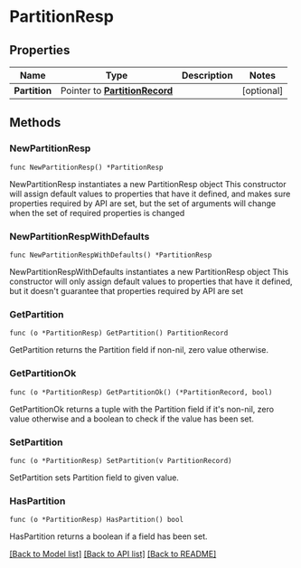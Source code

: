 # PartitionResp

## Properties

Name | Type | Description | Notes
------------ | ------------- | ------------- | -------------
**Partition** | Pointer to [**PartitionRecord**](PartitionRecord.md) |  | [optional] 

## Methods

### NewPartitionResp

`func NewPartitionResp() *PartitionResp`

NewPartitionResp instantiates a new PartitionResp object
This constructor will assign default values to properties that have it defined,
and makes sure properties required by API are set, but the set of arguments
will change when the set of required properties is changed

### NewPartitionRespWithDefaults

`func NewPartitionRespWithDefaults() *PartitionResp`

NewPartitionRespWithDefaults instantiates a new PartitionResp object
This constructor will only assign default values to properties that have it defined,
but it doesn't guarantee that properties required by API are set

### GetPartition

`func (o *PartitionResp) GetPartition() PartitionRecord`

GetPartition returns the Partition field if non-nil, zero value otherwise.

### GetPartitionOk

`func (o *PartitionResp) GetPartitionOk() (*PartitionRecord, bool)`

GetPartitionOk returns a tuple with the Partition field if it's non-nil, zero value otherwise
and a boolean to check if the value has been set.

### SetPartition

`func (o *PartitionResp) SetPartition(v PartitionRecord)`

SetPartition sets Partition field to given value.

### HasPartition

`func (o *PartitionResp) HasPartition() bool`

HasPartition returns a boolean if a field has been set.


[[Back to Model list]](../README.md#documentation-for-models) [[Back to API list]](../README.md#documentation-for-api-endpoints) [[Back to README]](../README.md)


